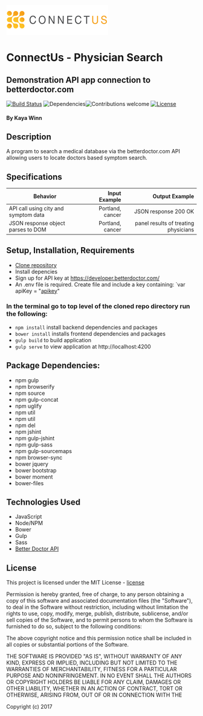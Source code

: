 ![ConnectUs](https://github.com/winnk/connectUs/blob/master/img/connectus.gif)

# ConnectUs - Physician Search
## Demonstration API app connection to betterdoctor.com
[![Build Status](https://travis-ci.org/anfederico/Clairvoyant.svg?branch=master)](https://travis-ci.org/anfederico/Clairvoyant)
![Dependencies](https://img.shields.io/badge/dependencies-up%20to%20date-brightgreen.svg)![Contributions welcome](https://img.shields.io/badge/contributions-welcome-brightgreen.svg)
[![License](https://img.shields.io/badge/license-MIT%20License-brightgreen.svg)](https://opensource.org/licenses/MIT)
#### By Kaya Winn

## Description
A program to search a medical database via the betterdoctor.com API allowing users to locate doctors based symptom search.

## Specifications

| Behavior                   | Input Example     | Output Example    |
| -------------------------- | -----------------:| -----------------:|
| API call using city and symptom data  | Portland, cancer | JSON response 200 OK |
| JSON response object parses to DOM | Portland, cancer| panel results of treating physicians |

## Setup, Installation, Requirements
* [Clone repository]
* Install depencies
* Sign up for API key at https://developer.betterdoctor.com/
* An .env file is required. Create file and include a key containing: `var apiKey = "[apikey]"

### In the terminal go to top level of the cloned repo directory run the following:
* `npm install`  install backend dependencies and packages
* `bower install` installs frontend dependencies and packages
* `gulp build` to build application
* `gulp serve` to view application at http://localhost:4200

## Package Dependencies:
* npm gulp
* npm browserify
* npm source
* npm gulp-concat
* npm uglify
* npm util
* npm util
* npm del
* npm jshint
* npm gulp-jshint
* npm gulp-sass
* npm gulp-sourcemaps
* npm browser-sync
* bower jquery
* bower bootstrap
* bower moment
* bower-files

## Technologies Used
* JavaScript
* Node/NPM
* Bower
* Gulp
* Sass
* [Better Doctor API](https://developer.betterdoctor.com/)

## License

This project is licensed under the MIT License - [license]

Permission is hereby granted, free of charge, to any person obtaining a copy of this software and associated documentation files (the "Software"), to deal in the Software without restriction, including without limitation the rights to use, copy, modify, merge, publish, distribute, sublicense, and/or sell copies of the Software, and to permit persons to whom the Software is furnished to do so, subject to the following conditions:

The above copyright notice and this permission notice shall be included in all copies or substantial portions of the Software.

THE SOFTWARE IS PROVIDED "AS IS", WITHOUT WARRANTY OF ANY KIND, EXPRESS OR IMPLIED, INCLUDING BUT NOT LIMITED TO THE WARRANTIES OF MERCHANTABILITY, FITNESS FOR A PARTICULAR PURPOSE AND NONINFRINGEMENT. IN NO EVENT SHALL THE AUTHORS OR COPYRIGHT HOLDERS BE LIABLE FOR ANY CLAIM, DAMAGES OR OTHER LIABILITY, WHETHER IN AN ACTION OF CONTRACT, TORT OR OTHERWISE, ARISING FROM, OUT OF OR IN CONNECTION WITH THE

Copyright (c) 2017

[apikey]: https://developer.betterdoctor.com/
[Clone repository]: https://github.com/winnk/connectUs.git
[issue]: https://github.com/winnk/connectUs/issues
[license]: https://opensource.org/licenses/MIT
